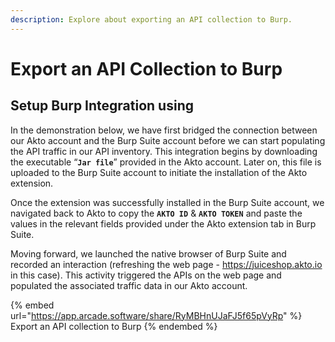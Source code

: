 ```yaml
---
description: Explore about exporting an API collection to Burp.
---
```


# Export an API Collection to Burp

## Setup Burp Integration using

In the demonstration below, we have first bridged the connection between our Akto account and the Burp Suite account before we can start populating the API traffic in our API inventory. This integration begins by downloading the executable “**`Jar file`**” provided in the Akto account. Later on, this file is uploaded to the Burp Suite account to initiate the installation of the Akto extension.

Once the extension was successfully installed in the Burp Suite account, we navigated back to Akto to copy the **`AKTO ID`** & **`AKTO TOKEN`** and paste the values in the relevant fields provided under the Akto extension tab in Burp Suite.

Moving forward, we launched the native browser of Burp Suite and recorded an interaction (refreshing the web page - https://juiceshop.akto.io in this case). This activity triggered the APIs on the web page and populated the associated traffic data in our Akto account.

{% embed url="https://app.arcade.software/share/RyMBHnUJaFJ5f65pVyRp" %}
Export an API collection to Burp
{% endembed %}

